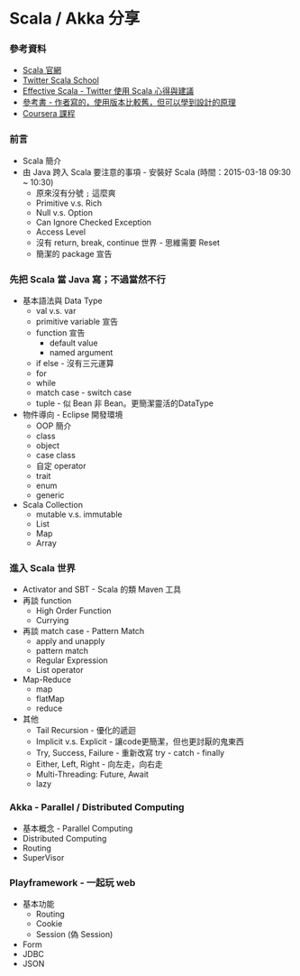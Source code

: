 # Scala / Akka 分享
### 參考資料
* [Scala 官網](http://www.scala-lang.org/)
* [Twitter Scala School](http://twitter.github.io/scala_school/)
* [Effective Scala - Twitter 使用 Scala 心得與建議](http://twitter.github.io/effectivescala/)
* [參考書 - 作者寫的，使用版本比較舊，但可以學到設計的原理](http://www.amazon.com/Programming-Scala-Comprehensive-Step-Step/dp/0981531644)
* [Coursera 課程](https://www.coursera.org/course/progfun)

### 前言
* Scala 簡介
* 由 Java 跨入 Scala 要注意的事項 - 安裝好 Scala (時間：2015-03-18 09:30 ~ 10:30)
  * 原來沒有分號 `;` 這麼爽
  * Primitive v.s. Rich
  * Null v.s. Option
  * Can Ignore Checked Exception 
  * Access Level
  * 沒有 return, break, continue 世界 - 思維需要 Reset
  * 簡潔的 package 宣告

### 先把 Scala 當 Java 寫；不過當然不行
* 基本語法與 Data Type
  * val v.s. var
  * primitive variable 宣告
  * function 宣告
      * default value
      * named argument
  * if else - 沒有三元運算
  * for
  * while
  * match case - switch case
  * tuple - 似 Bean 非 Bean。更簡潔靈活的DataType
* 物件導向 - Eclipse 開發環境
  * OOP 簡介
  * class
  * object
  * case class
  * 自定 operator
  * trait
  * enum
  * generic
* Scala Collection
  * mutable v.s. immutable
  * List
  * Map
  * Array

### 進入 Scala 世界
* Activator and SBT - Scala 的類 Maven 工具
* 再談 function
  * High Order Function
  * Currying
* 再談 match case - Pattern Match
  * apply and unapply
  * pattern match
  * Regular Expression
  * List operator
* Map-Reduce 
  * map
  * flatMap
  * reduce
* 其他
  * Tail Recursion - 優化的遞迴
  * Implicit v.s. Explicit - 讓code更簡潔，但也更討厭的鬼東西
  * Try, Success, Failure - 重新改寫 try - catch - finally
  * Either, Left, Right - 向左走，向右走
  * Multi-Threading: Future, Await
  * lazy

### Akka - Parallel / Distributed Computing
* 基本概念 - Parallel Computing
* Distributed Computing
* Routing
* SuperVisor

### Playframework - 一起玩 web
* 基本功能
  * Routing
  * Cookie
  * Session (偽 Session)
* Form
* JDBC
* JSON
